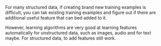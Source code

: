 For many structured data, if creating brand new training examples is difficult, you can tak existing training examples and figure out if there are additional useful feature that can bed added to it.

However, learning algorithms are very good at learning features automatically for unstructured data, such as images, audio and for text maybe. For structured data, to add features still work.
